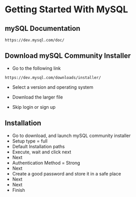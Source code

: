 # Getting Started With MySQL

## mySQL Documentation

`https://dev.mysql.com/doc/`

## Download mySQL Community Installer

- Go to the following link

`https://dev.mysql.com/downloads/installer/`

- Select a version and operating system

- Download the larger file

- Skip login or sign up

## Installation

- Go to download, and launch mySQL community installer
- Setup type = full
- Default Installation paths
- Execute, wait and click next
- Next
- Authentication Method = Strong
- Next
- Create a good password and store it in a safe place
- Next
- Next
- Finish
